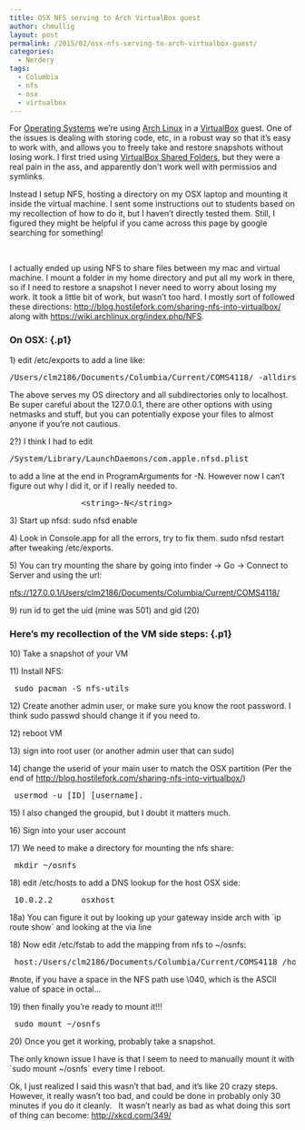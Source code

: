 ```yaml
---
title: OSX NFS serving to Arch VirtualBox guest
author: chmullig
layout: post
permalink: /2015/02/osx-nfs-serving-to-arch-virtualbox-guest/
categories:
  - Nerdery
tags:
  - Columbia
  - nfs
  - osx
  - virtualbox
---
```

For [Operating Systems][1] we&#8217;re using [Arch Linux][2] in a [VirtualBox][3] guest. One of the issues is dealing with storing code, etc, in a robust way so that it&#8217;s easy to work with, and allows you to freely take and restore snapshots without losing work. I first tried using [VirtualBox Shared Folders][4], but they were a real pain in the ass, and apparently don&#8217;t work well with permissios and symlinks.

Instead I setup NFS, hosting a directory on my OSX laptop and mounting it inside the virtual machine. I sent some instructions out to students based on my recollection of how to do it, but I haven&#8217;t directly tested them. Still, I figured they might be helpful if you came across this page by google searching for something!

&nbsp;

<p class="p1">
  <span class="s1">I actually ended up using NFS to share files between my mac and virtual machine. I mount a folder in my home directory and put all my work in there, so if I need to restore a snapshot I never need to worry about losing my work. It took a little bit of work, but wasn&#8217;t too hard. I mostly sort of followed these directions: <a href="http://blog.hostilefork.com/sharing-nfs-into-virtualbox/"><span class="s2">http://blog.hostilefork.com/sharing-nfs-into-virtualbox/</span></a> along with <a href="https://wiki.archlinux.org/index.php/NFS"><span class="s2">https://wiki.archlinux.org/index.php/NFS</span></a>.</span>
</p>

### <span class="s1">On OSX:</span> {.p1}

<p class="p1">
  <span class="s1">1) edit /etc/exports to add a line like:</span>
</p>

<pre class="p1"><span class="s1">/Users/clm2186/Documents/Columbia/Current/COMS4118/ -alldirs 127.0.0.1</span></pre>

<p class="p1">
  <span class="s1">The above serves my OS directory and all subdirectories only to localhost. Be super careful about the 127.0.0.1, there are other options with using netmasks and stuff, but you can potentially expose your files to almost anyone if you&#8217;re not cautious.</span>
</p>

<p class="p1">
  <span class="s1">2?) I think I had to edit</span>
</p>

<pre class="p1"><span class="s1">/System/Library/LaunchDaemons/com.apple.nfsd.plist</span></pre>

<p class="p1">
  <span class="s1"> to add a line at the end in ProgramArguments for -N. However now I can&#8217;t figure out why I did it, or if I really needed to.</span>
</p>

<pre class="p1"><span class="s1">               &lt;string&gt;-N&lt;/string&gt;</span></pre>

<p class="p1">
  <span class="s1">3) Start up nfsd: sudo nfsd enable</span>
</p>

<p class="p1">
  <span class="s1">4) Look in Console.app for all the errors, try to fix them. sudo nfsd restart after tweaking /etc/exports.</span>
</p>

<p class="p1">
  <span class="s1">5) You can try mounting the share by going into finder -> Go -> Connect to Server and using the url: </span>
</p>

<p class="p3">
  <span class="s3"><a href="nfs://127.0.0.1/Users/clm2186/Documents/Columbia/Current/COMS4118/">nfs://127.0.0.1/Users/clm2186/Documents/Columbia/Current/COMS4118/</a></span>
</p>

<p class="p1">
  <span class="s1">9) run id to get the uid (mine was 501) and gid (20)</span>
</p>

### <span class="s1">Here&#8217;s my recollection of the VM side steps:</span> {.p1}

<p class="p1">
  <span class="s1">10) Take a snapshot of your VM</span>
</p>

<p class="p1">
  <span class="s1">11) Install NFS:</span>
</p>

<pre class="p1"><span class="s1"> sudo pacman -S nfs-utils</span></pre>

<p class="p1">
  <span class="s1">12) Create another admin user, or make sure you know the root password. I think sudo passwd should change it if you need to.</span>
</p>

<p class="p1">
  <span class="s1">12) reboot VM</span>
</p>

<p class="p1">
  <span class="s1">13) sign into root user (or another admin user that can sudo)</span>
</p>

<p class="p1">
  <span class="s1">14) change the userid of your main user to match the OSX partition (Per the end of <a href="http://blog.hostilefork.com/sharing-nfs-into-virtualbox/"><span class="s2">http://blog.hostilefork.com/sharing-nfs-into-virtualbox/</span></a>)</span>
</p>

<pre class="p1"><span class="s1"> usermod -u [ID] [username]. </span></pre>

<p class="p1">
  <span class="s1">15) I also changed the groupid, but I doubt it matters much.</span>
</p>

<p class="p1">
  <span class="s1">16) Sign into your user account</span>
</p>

<p class="p1">
  <span class="s1">17) We need to make a directory for mounting the nfs share:</span>
</p>

<pre class="p1"><span class="s1"> mkdir ~/osnfs </span></pre>

<p class="p1">
  <span class="s1">18) edit /etc/hosts to add a DNS lookup for the host OSX side:</span>
</p>

<pre class="p1"><span class="s1"> 10.0.2.2      osxhost</span></pre>

<p class="p1">
  <span class="s1">18a) You can figure it out by looking up your gateway inside arch with `ip route show` and looking at the via line</span>
</p>

<p class="p1">
  <span class="s1">18) Now edit /etc/fstab to add the mapping from nfs to ~/osnfs:</span>
</p>

<pre class="p1"><span class="s1"> host:/Users/clm2186/Documents/Columbia/Current/COMS4118 /home/clm2186/osnfs nfs rsize=16384,wsize=16384,timeo=14,nolock,_netdev 0 0</span></pre>

<p class="p1">
  <span class="s1"> #note, if you have a space in the NFS path use \040, which is the ASCII value of space in octal&#8230;</span>
</p>

<p class="p1">
  <span class="s1">19) then finally you&#8217;re ready to mount it!!!</span>
</p>

<pre class="p1"><span class="s1"> sudo mount ~/osnfs</span></pre>

<p class="p1">
  <span class="s1">20) Once you get it working, probably take a snapshot. </span>
</p>

<p class="p1">
  <span class="s1">The only known issue I have is that I seem to need to manually mount it with `sudo mount ~/osnfs` every time I reboot. </span>
</p>

<p class="p1">
  <span class="s1">Ok, I just realized I said this wasn&#8217;t that bad, and it&#8217;s like 20 crazy steps. However, it really wasn&#8217;t too bad, and could be done in probably only 30 minutes if you do it cleanly.   It wasn&#8217;t nearly as bad as what doing this sort of thing can become: <a href="http://xkcd.com/349/"><span class="s2">http://xkcd.com/349/</span></a></span>
</p>

 [1]: www.cs.columbia.edu/~jae/4118/index.html
 [2]: https://www.archlinux.org/
 [3]: https://www.virtualbox.org/manual/UserManual.html
 [4]: https://www.virtualbox.org/manual/ch04.html#sharedfolders